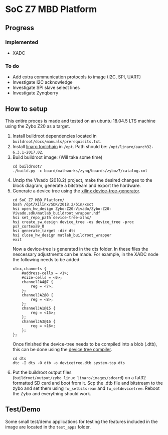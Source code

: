 # SoC Z7 MBD Platform

## Progress

### Implemented
* XADC

### To do
* Add extra communication protocols to image (I2C, SPI, UART)
* Investigate I2C acknowledge
* Investigate SPI slave select lines
* Investigate Zynqberry

## How to setup
This entire proces is made and tested on an ubuntu 18.04.5 LTS machine using the Zybo Z20 as a target.
1. Install buildroot dependencies located in `buildroot/docs/manuals/prerequisits.txt`.
2. Install [linaro toolchain](https://releases.linaro.org/components/toolchain/binaries/6.3-2017.02/arm-linux-gnueabihf/) in `/opt`. Path should be: `/opt/linaro/aarch32-6.3.1-2017.02`.
3. Build buildroot image: (Will take some time)
	````
	cd buildroot/
	./build.py -c board/mathworks/zynq/boards/zyboz7/catalog.xml
	````
4. Unzip the Vivado (2018.2) project, make the desired changes to the block diagram, generate a bitstream and export the hardware.
5. Generate a device tree using the [xilinx device-tree-generator](https://xilinx-wiki.atlassian.net/wiki/spaces/A/pages/18842279/Build+Device+Tree+Blob).
    ````
    cd SoC_Z7_MBD_Platform/
    bash /opt/Xilinx/SDK/2018.2/bin/xsct
    hsi open_hw_design Zybo-Z20-Vivado/Zybo-Z20-Vivado.sdk/matlab_buildroot_wrapper.hdf 
    hsi set_repo_path device-tree-xlnx/
    hsi create_sw_design device_tree -os device_tree -proc ps7_cortexa9_0
    hsi generate_target -dir dts
    hsi close_hw_design matlab_buildroot_wrapper
    exit
    ````
    Now a device-tree is generated in the dts folder. In these files the nescessary adjustments can be made. For example, in the XADC node the following needs to be added:
    ````
    xlnx,channels {
        #address-cells = <1>;
        #size-cells = <0>;
        channelJA4@7 {
            reg = <7>;
        };
        channelJA2@8 {
            reg = <8>;
        };
        channelJA1@15 {
            reg = <15>;
        };
        channelJA3@16 {
            reg = <16>;
        };
    };
    ````
    Once finished the device-tree needs to be compiled into a blob (.dtb), this can be done using the [device tree compiler](https://launchpad.net/ubuntu/+source/device-tree-compiler).
    ````
    cd dts
    dtc -I dts -O dtb -o devicetree.dtb system-top.dts
    ````
6. Put the buildroot output files (`buildroot/output/zybo_linux_linaro/images/sdcard`) on a fat32 formatted SD card and boot from it. Scp the .dtb file and bitstream to the zybo and set them using `fw_setbitsream` and `fw_setdevicetree`. Reboot the Zybo and everything should work.

## Test/Demo
Some small test/demo applications for testing the features included in the image are located in the `test_apps` folder.
